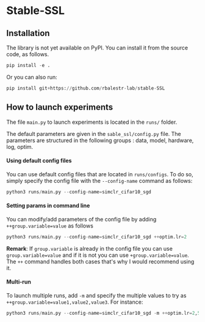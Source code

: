 # Stable-SSL

## Installation

The library is not yet available on PyPI. You can install it from the source code, as follows.

```python
pip install -e .
```
Or you can also run:

```python
pip install git+https://github.com/rbalestr-lab/stable-SSL
```

## How to launch experiments

The file `main.py` to launch experiments is located in the `runs/` folder.

The default parameters are given in the `sable_ssl/config.py` file.
The parameters are structured in the following groups : data, model, hardware, log, optim.


#### Using default config files

You can use default config files that are located in `runs/configs`. To do so, simply specify the config file with the `--config-name` command as follows:

```python
python3 runs/main.py --config-name=simclr_cifar10_sgd
```

#### Setting params in command line

You can modify/add parameters of the config file by adding `++group.variable=value` as follows 

```python
python3 runs/main.py --config-name=simclr_cifar10_sgd ++optim.lr=2
```

**Remark**: If `group.variable` is already in the config file you can use `group.variable=value` and if it is not you can use `+group.variable=value`. The `++` command handles both cases that's why I would recommend using it.

#### Multi-run

To launch multiple runs, add `-m` and specify the multiple values to try as `++group.variable=value1,value2,value3`. For instance:

```python
python3 runs/main.py --config-name=simclr_cifar10_sgd -m ++optim.lr=2,5,10
```

